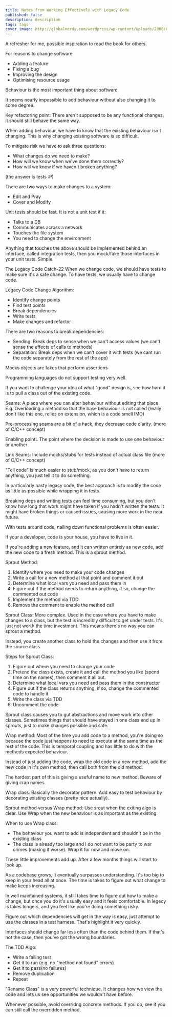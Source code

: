 ```yaml
---
title: Notes from Working Effectively with Legacy Code
published: false
description: description
tags: tags
cover_image: http://globalnerdy.com/wordpress/wp-content/uploads/2008/07/technical_difficulties_please_stand_by.jpg
---
```

A refresher for me, possible inspiration to read the book for others.

For reasons to change software
- Adding a feature
- Fixing a bug
- Improving the design
- Optimising resource usage

Behaviour is the most important thing about software

It seems nearly impossible to add behaviour without also changing it to some degree.

Key refactoring point: There aren't supposed to be any functional changes, it should still behave the same way.

When adding behaviour, we have to know that the existing behaviour isn't changing. This is why changing existing software is so difficult.

To mitigate risk we have to ask three questions:
- What changes do we need to make?
- How will we know when we've done them correctly?
- How will we know if we haven't broken anything?

(the answer is tests :P)

There are two ways to make changes to a system:
- Edit and Pray
- Cover and Modify

Unit tests should be fast. It is not a unit test if it:
- Talks to a DB
- Communicates across a network
- Touches the file system
- You need to change the environment 

Anything that touches the above should be implemented behind an interface, called integration tests, then you mock/fake those interfaces in your unit tests. Simple.

The Legacy Code Catch-22
When we change code, we should have tests to make sure it's a safe change. To have tests, we usually have to change code.

Legacy Code Change Algorithm:
- Identify change points
- Find test points
- Break dependencies
- Write tests
- Make changes and refactor

There are two reasons to break dependencies:
- Sending: Break deps to sense when we can't access values (we can't sense the effects of calls to methods)
- Separation: Break deps when we can't cover it with tests (we cant run the code separately from the rest of the app)

Mocks objects are fakes that perform assertions

Programming languages do not support testing very well.

If you want to challenge your idea of what "good" design is, see how hard it is to pull a class out of the existing code.

Seams: A place where you can alter behaviour without editing that place
E.g. Overloading a method so that the base behaviouir is not called (really don't like this one, relies on extension, which is a code smell IMO)

Pre-processing seams are a bit of a hack, they decrease code clarity. (more of C/C++ concept)

Enabling pointL The point where the decision is made to use one behaviour or another

Link Seams: Include mocks/stubs for tests instead of actual class file (more of C/C++ concept)

"Tell code" is much easier to stub/mock, as you don't have to return anything, you just tell it to do something.

In particularly nasty legacy code, the best approach is to modify the code as little as possible while wrapping it in tests.

Breaking deps and writing tests can feel time consuming, but you don't know how long that work might have taken if you hadn't written the tests. It might have broken things or caused issues, causing more work in the near future.

With tests around code, nailing down functional problems is often easier.

If your a developer, code is your house, you have to live in it.

If you're adding a new feature, and it can written entirely as new code, add the new code to a fresh method. This is a sprout method.

Sprout Method: 
1. Identify where you need to make your code changes
2. Write a call for a new method at that point and comment it out
3. Determine what local vars you need and pass them in
4. Figure out if the method needs to return anything, if so, change the commented out code
5. Implement the method via TDD
6. Remove the comment to enable the method call

Sprout Class:
More complex. Used in the case where you have to make changes to a class, but the test is incredibly difficult to get under tests. It's just not worth the time investment. This means there's no way you can sprout a method.

Instead, you create another class to hold the changes and then use it from the source class.

Steps for Sprout Class:
1. Figure out where you need to change your code
2. Pretend the class exists, create it and call the method you like (spend time on the names), then comment it all out.
3. Determine what local vars you need and pass them in the constructor
4. Figure out if the class returns anything, if so, change the commented code to handle it
5. Write the class via TDD
6. Uncomment the code

Sprout class causes you to gut abstractions and move work into other classes. Sometimes things that should have stayed in one class end up in sprouts, just to make changes possible and safe.

Wrap method:
Most of the time you add code to a method, you're doing so because the code just happens to need to execute at the same time as the rest of the code. This is temporal coupling and has little to do with the methods expected behaviour.

Instead of just adding the code, wrap the old code in a new method, add the new code in it's own method, then call both from the old method.

The hardest part of this is giving a useful name to new method. Beware of giving crap names.

Wrap class: Basically the decorator pattern. Add easy to test behaviour by decorating existing classes (pretty nice actually).

Sprout method versus Wrap method: Use srout when the exiting algo is clear. Use Wrap when the new behaviour is as important as the existing.

When to use Wrap class:
- The behaviour you want to add is independent and shouldn't be in the existing class
- The class is already too large and I do not want to be party to war crimes (making it worse). Wrap it for now and move on.

These little improvements add up. After a few months things will start to look up.

As a codebase grows, it eventually surpasses understanding. It's too big to keep in your head all at once. The time is takes to figure out what change to make keeps increasing.

In well maintained systems, it still takes time to figure out how to make a change, but once you do it's usually easy and it feels comfortable. In legecy is takes longers, and you feel like you're doing something risky.

Figure out which dependencies will get in the way is easy, just attempt to use the classes in a test harness. That's highlight it very quickly.

Interfaces should change far less often than the code behind them. If that's not the case, then you've got the wrong boundaries.

The TDD Algo:
- Write a failing test
- Get it to run (e.g. no "method not found" errors)
- Get it to pass(no failures)
- Remove duplication
- Repeat

"Rename Class" is a very powerful technique. It changes how we view the code and lets us see opportunities we wouldn't have before.

Whenever possible, avoid overridng concrete methods. If you do, see if you can still call the overridden method.


